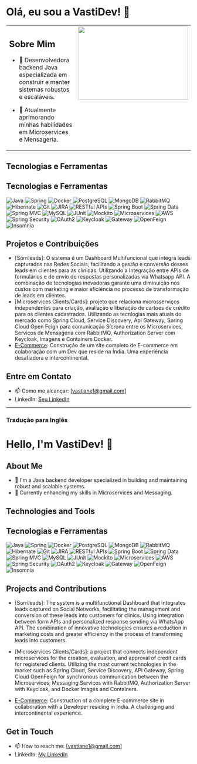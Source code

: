 # Olá, eu sou a VastiDev! 👋

<!-- Início da tabela para layout lado a lado -->
<table border="0">
 <tr>
  <td width="65%" valign="top">

## Sobre Mim
- 🔭 Desenvolvedora backend Java especializada em construir e manter sistemas robustos e escaláveis.
- 🌱 Atualmente aprimorando minhas habilidades em Microservices e Mensageria.

  </td>
  <!-- Certifique-se de que a próxima célula da tabela está diretamente ao lado da tag de fechamento do td anterior -->
  <td width="50%" valign="top">

<img src="https://media0.giphy.com/media/LMcB8XospGZO8UQq87/200w.webp?cid=ecf05e47jceqlv6p9dyzv08b6quo2sw1vlpr9e5c7up4gipo&rid=200w.webp&ct=g" width="300" height="200" />

  </td>
 </tr>
</table>
<!-- Fim da tabela -->

## Tecnologias e Ferramentas
## Tecnologias e Ferramentas
![Java](https://img.shields.io/badge/-Java-007396?style=flat-square&logo=java)
![Spring](https://img.shields.io/badge/-Spring-6DB33F?style=flat-square&logo=spring)
![Docker](https://img.shields.io/badge/-Docker-2496ED?style=flat-square&logo=docker)
![PostgreSQL](https://img.shields.io/badge/-PostgreSQL-4169E1?style=flat-square&logo=postgresql)
![MongoDB](https://img.shields.io/badge/-MongoDB-47A248?style=flat-square&logo=mongodb)
![RabbitMQ](https://img.shields.io/badge/-RabbitMQ-FF6600?style=flat-square&logo=rabbitmq)
![Hibernate](https://img.shields.io/badge/-Hibernate-59666C?style=flat-square&logo=hibernate)
![Git](https://img.shields.io/badge/-Git-F05032?style=flat-square&logo=git)
![JIRA](https://img.shields.io/badge/-JIRA-0052CC?style=flat-square&logo=jira)
![RESTful APIs](https://img.shields.io/badge/-RESTful%20APIs-009688?style=flat-square&logo=java&logoColor=white)
![Spring Boot](https://img.shields.io/badge/-Spring%20Boot-6DB33F?style=flat-square&logo=spring-boot)
![Spring Data](https://img.shields.io/badge/-Spring%20Data-6DB33F?style=flat-square&logo=spring)
![Spring MVC](https://img.shields.io/badge/-Spring%20MVC-6DB33F?style=flat-square&logo=spring)
![MySQL](https://img.shields.io/badge/-MySQL-4479A1?style=flat-square&logo=mysql&logoColor=white)
![JUnit](https://img.shields.io/badge/-JUnit-25A162?style=flat-square&logo=junit5&logoColor=white)
![Mockito](https://img.shields.io/badge/-Mockito-989898?style=flat-square)
![Microservices](https://img.shields.io/badge/-Microservices-FFCA28?style=flat-square)
![AWS](https://img.shields.io/badge/-AWS-232F3E?style=flat-square&logo=amazon-aws&logoColor=white)
![Spring Security](https://img.shields.io/badge/-Spring%20Security-6DB33F?style=flat-square&logo=spring-security)
![OAuth2](https://img.shields.io/badge/-OAuth2-5860AB?style=flat-square)
![Keycloak](https://img.shields.io/badge/-Keycloak-FF0000?style=flat-square&logo=keycloak)
![Gateway](https://img.shields.io/badge/-Gateway-7F52FF?style=flat-square)
![OpenFeign](https://img.shields.io/badge/-OpenFeign-2088FF?style=flat-square)
![Insomnia](https://img.shields.io/badge/-Insomnia-5849BE?style=flat-square&logo=insomnia)



## Projetos e Contribuições
- [Sorrileads]: O sistema é um Dashboard Multifuncional que integra leads capturados nas Redes Sociais, facilitando a gestão e conversão desses leads em clientes para as clínicas. Utilizando a Integração entre APIs de formulários e de envio de respostas personalizadas via Whatsapp API. A combinação de tecnologias inovadoras garante uma diminuição nos custos com marketing e maior eficiência no processo de transformação de leads em clientes.
- [Microservices Clients/Cards]: projeto que relaciona microsserviços independentes para criação, avaliação e liberação de cartoes de crédito para os clientes cadastrados. Utilizando as tecnlogias mais atuais do mercado como Spring Cloud, Service Discovery, Api Gateway, Spring Cloud Open Feign para comunicação Sícrona entre os Microservices, Serviços de Mensageria com RabbitMQ, Authorization Server com Keycloak, Imagens e Containers Docker.
- [E-Commerce](https://github.com/VastiDev/E-COMMERCE): Construção de um site completo de E-commerce em colaboração com um Dev que reside na Índia. Uma experiência desafiadora e intercontinental.


## Entre em Contato
- 📫 Como me alcançar: [vastiane1@gmail.com]
- LinkedIn: [Seu LinkedIn](https://www.linkedin.com/in/vastidev/)

<!---
VastiDev/VastiDev is a ✨ special ✨ repository because its `README.md` (this file) appears on your GitHub profile.
You can click the Preview link to take a look at your changes.
--->
---

### Tradução para Inglês


# Hello, I'm VastiDev! 👋

## About Me
- 🔭 I'm a Java backend developer specialized in building and maintaining robust and scalable systems.
- 🌱 Currently enhancing my skills in Microservices and Messaging.

## Technologies and Tools
## Tecnologias e Ferramentas
![Java](https://img.shields.io/badge/-Java-007396?style=flat-square&logo=java)
![Spring](https://img.shields.io/badge/-Spring-6DB33F?style=flat-square&logo=spring)
![Docker](https://img.shields.io/badge/-Docker-2496ED?style=flat-square&logo=docker)
![PostgreSQL](https://img.shields.io/badge/-PostgreSQL-4169E1?style=flat-square&logo=postgresql)
![MongoDB](https://img.shields.io/badge/-MongoDB-47A248?style=flat-square&logo=mongodb)
![RabbitMQ](https://img.shields.io/badge/-RabbitMQ-FF6600?style=flat-square&logo=rabbitmq)
![Hibernate](https://img.shields.io/badge/-Hibernate-59666C?style=flat-square&logo=hibernate)
![Git](https://img.shields.io/badge/-Git-F05032?style=flat-square&logo=git)
![JIRA](https://img.shields.io/badge/-JIRA-0052CC?style=flat-square&logo=jira)
![RESTful APIs](https://img.shields.io/badge/-RESTful%20APIs-009688?style=flat-square&logo=java&logoColor=white)
![Spring Boot](https://img.shields.io/badge/-Spring%20Boot-6DB33F?style=flat-square&logo=spring-boot)
![Spring Data](https://img.shields.io/badge/-Spring%20Data-6DB33F?style=flat-square&logo=spring)
![Spring MVC](https://img.shields.io/badge/-Spring%20MVC-6DB33F?style=flat-square&logo=spring)
![MySQL](https://img.shields.io/badge/-MySQL-4479A1?style=flat-square&logo=mysql&logoColor=white)
![JUnit](https://img.shields.io/badge/-JUnit-25A162?style=flat-square&logo=junit5&logoColor=white)
![Mockito](https://img.shields.io/badge/-Mockito-989898?style=flat-square)
![Microservices](https://img.shields.io/badge/-Microservices-FFCA28?style=flat-square)
![AWS](https://img.shields.io/badge/-AWS-232F3E?style=flat-square&logo=amazon-aws&logoColor=white)
![Spring Security](https://img.shields.io/badge/-Spring%20Security-6DB33F?style=flat-square&logo=spring-security)
![OAuth2](https://img.shields.io/badge/-OAuth2-5860AB?style=flat-square)
![Keycloak](https://img.shields.io/badge/-Keycloak-FF0000?style=flat-square&logo=keycloak)
![Gateway](https://img.shields.io/badge/-Gateway-7F52FF?style=flat-square)
![OpenFeign](https://img.shields.io/badge/-OpenFeign-2088FF?style=flat-square)
![Insomnia](https://img.shields.io/badge/-Insomnia-5849BE?style=flat-square&logo=insomnia)



## Projects and Contributions
- [Sorrileads]: The system is a multifunctional Dashboard that integrates leads captured on Social Networks, facilitating the management and conversion of these leads into customers for clinics. Using integration between form APIs and personalized response sending via WhatsApp API. The combination of innovative technologies ensures a reduction in marketing costs and greater efficiency in the process of transforming leads into customers.

- [Microservices Clients/Cards]: a project that connects independent microservices for the creation, evaluation, and approval of credit cards for registered clients. Utilizing the most current technologies in the market such as Spring Cloud, Service Discovery, API Gateway, Spring Cloud OpenFeign for synchronous communication between the Microservices, Messaging Services with RabbitMQ, Authorization Server with Keycloak, and Docker Images and Containers.
    
- [E-Commerce](link-to-the-project): Construction of a complete E-commerce site in collaboration with a Developer residing in India. A challenging and intercontinental experience.

## Get in Touch
- 📫 How to reach me: [vastiane1@gmail.com]
- LinkedIn: [My LinkedIn](https://www.linkedin.com/in/vastidev/)

